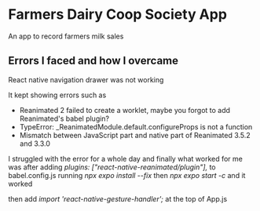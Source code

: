 # Farmers Dairy Coop Society App

An app to record farmers milk sales


## Errors I faced and how I overcame

React native navigation drawer was not working

It kept showing errors such as 
- Reanimated 2 failed to create a worklet, maybe you forgot to add Reanimated's babel plugin?
- TypeError: _ReanimatedModule.default.configureProps is not a function
- Mismatch between JavaScript part and native part of Reanimated 3.5.2 and 3.3.0

I struggled with the error for a whole day and finally what worked for me was
after adding _plugins: ["react-native-reanimated/plugin"],_ to babel.config.js
running 
    _npx expo install --fix_
    then _npx expo start -c_
  and it worked

  then add _import 'react-native-gesture-handler';_ at the top of App.js